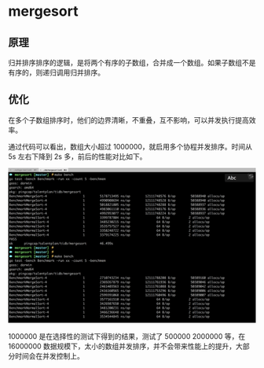 # mergesort

## 原理
归并排序排序的逻辑，是将两个有序的子数组，合并成一个数组。如果子数组不是有序的，则递归调用归并排序。

## 优化
在多个子数组排序时，他们的边界清晰，不重叠，互不影响，可以并发执行提高效率。

通过代码可以看出，数组大小超过 1000000，就启用多个协程并发排序。时间从 5s 左右下降到 2s 多，前后的性能对比如下。

![](./sort.png)

1000000 是在选择性的测试下得到的结果，测试了 500000 2000000 等，在 16000000 数据规模下，太小的数组并发排序，并不会带来性能上的提升，大部分时间会在并发控制上。

